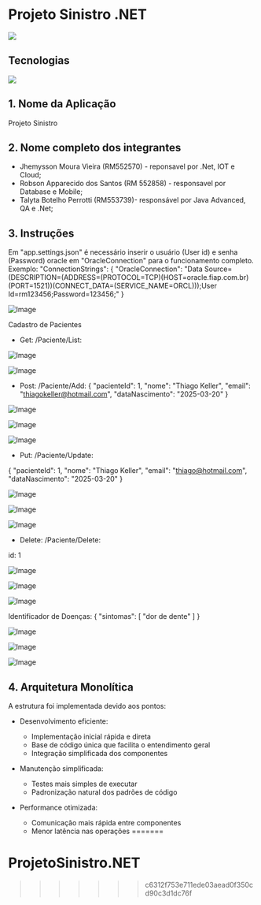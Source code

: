 
# Projeto Sinistro .NET

 <img src="https://img.shields.io/badge/status-desenvolvimento-green?style=for-the-badge">

 ## Tecnologias
<div>
  <img src="https://img.shields.io/badge/.Net-orange?style=flat&logo=.net&logoColor-black">
  
  
</div>

## 1. Nome da Aplicação

Projeto Sinistro

## 2. Nome completo dos integrantes

* Jhemysson Moura Vieira (RM552570) - reponsavel por .Net, IOT e Cloud;
* Robson Apparecido dos Santos (RM 552858) - responsavel por  Database e Mobile; 
* Talyta Botelho Perrotti (RM553739)- responsável por Java Advanced, QA e .Net;

## 3. Instruções

Em "app.settings.json" é necessário inserir o usuário (User id) e senha (Password) oracle em "OracleConnection"  para o funcionamento completo. 
Exemplo: 
"ConnectionStrings": {
  "OracleConnection": "Data Source=(DESCRIPTION=(ADDRESS=(PROTOCOL=TCP)(HOST=oracle.fiap.com.br)(PORT=1521))(CONNECT_DATA=(SERVICE_NAME=ORCL)));User Id=rm123456;Password=123456;"
}

![Image](https://github.com/user-attachments/assets/41f7068d-a770-4b79-abf4-5ac7fad2423e)

Cadastro de Pacientes

- Get: 
/Paciente/List:

![Image](https://github.com/user-attachments/assets/cb4b1902-eb01-4808-8fb2-48b184c21a8b)
 
![Image](https://github.com/user-attachments/assets/1b11ea77-bdd3-4b54-8516-91feb65c734c)

- Post: 
/Paciente/Add:
{
 "pacienteId": 1,
 "nome": "Thiago Keller",
 "email": "thiagokeller@hotmail.com",
 "dataNascimento": "2025-03-20"
}

![Image](https://github.com/user-attachments/assets/e7fbf811-9238-49a2-a4b8-6cc18f9709e2)

![Image](https://github.com/user-attachments/assets/92b101b7-9097-4d57-8ef7-38041e09d5bd)

![Image](https://github.com/user-attachments/assets/bca727f4-4462-4b9b-979b-3cbb4c7b8553)
 
- Put: 
/Paciente/Update: 

{
 "pacienteId": 1,
 "nome": "Thiago Keller",
 "email": "thiago@hotmail.com",
 "dataNascimento": "2025-03-20"
}

![Image](https://github.com/user-attachments/assets/f9d13126-6be5-4f44-8276-925b8d25af16)

![Image](https://github.com/user-attachments/assets/5c31b7f1-f98e-4ae4-9643-5a4cf78f6d6e)

![Image](https://github.com/user-attachments/assets/61359eb8-1ee2-479e-a5e3-6841c71af11f)

- Delete:
/Paciente/Delete: 

id: 1

![Image](https://github.com/user-attachments/assets/0e9577bd-b171-4d9f-8777-ea034ae2673a)

![Image](https://github.com/user-attachments/assets/d996fd2f-8f5c-4323-a9cb-e470a259c0df)

![Image](https://github.com/user-attachments/assets/8f87283a-483f-458d-8a06-eb04a0110255)
 
Identificador de Doenças:
{
 "sintomas": [
   "dor de dente"
  ]
}

![Image](https://github.com/user-attachments/assets/76ea193f-787b-4879-bb40-5ea46d224f03)

![Image](https://github.com/user-attachments/assets/006e7a5c-38a0-4feb-98ad-eee7b930b4d4)

![Image](https://github.com/user-attachments/assets/73ba81a7-7045-4caf-a9fc-c12e93027298)

## 4. Arquitetura Monolítica

A estrutura foi implementada devido aos pontos:

- Desenvolvimento eficiente:
  - Implementação inicial rápida e direta
  - Base de código única que facilita o entendimento geral
  - Integração simplificada dos componentes


- Manutenção simplificada:
  - Testes mais simples de executar
  - Padronização natural dos padrões de código


- Performance otimizada:
  - Comunicação mais rápida entre componentes
  - Menor latência nas operações
=======
# ProjetoSinistro.NET
>>>>>>> c6312f753e711ede03aead0f350cd90c3d1dc76f
